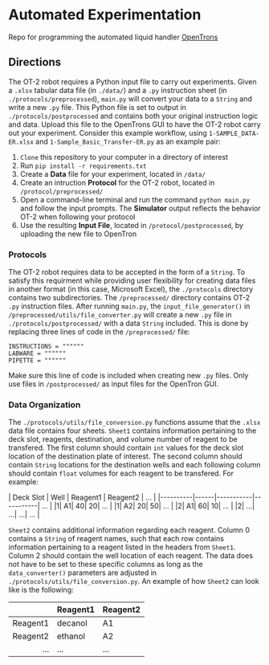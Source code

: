 # Automated Experimentation
Repo for programming the automated liquid handler [OpenTrons](https://docs.opentrons.com/v2/index.html) 

## Directions

The OT-2 robot requires a Python input file to carry out experiments. Given a `.xlsx` tabular data file (in `./data/`) and a `.py` instruction sheet (in `./protocols/preprocessed`), `main.py` will convert your data to a `String` and write a new `.py` file. This Python file is set to output in `./protocols/postprocessed` and contains both your original instruction logic and data. Upload this file to the OpenTrons GUI to have the OT-2 robot carry out your experiment. Consider this example workflow, using `1-SAMPLE_DATA-ER.xlsx` and `1-Sample_Basic_Transfer-ER.py` as an example pair:

1. `Clone` this repository to your computer in a directory of interest
1. Run `pip install -r requirements.txt` 
1. Create a **Data** file for your experiment, located in `/data/`
1. Create an intruction **Protocol** for the OT-2 robot, located in `/protocol/preprocessed/`
1. Open a command-line terminal and run the command `python main.py` and follow the input prompts. The **Simulator** output reflects the behavior OT-2 when following your protocol
1. Use the resulting **Input File**, located in `/protocol/postprocessed`, by uploading the new file to OpenTron 

### Protocols

The OT-2 robot requires data to be accepted in the form of a `String`. To satisfy this requirment while providing user flexibility for creating data files in another format (in this case, Microsoft Excel), the `./protocols` directory contains two subdirectories. The `/preprocessed/` directory contains OT-2 `.py` instruction files. After running `main.py`, the `input_file_generator()` in `/preprocessed/utils/file_converter.py` will create a new `.py` file in `./protocols/postprocessed/` with a data `String` included. This is done by replacing three lines of code in the `/preprocessed/` file:

```
INSTRUCTIONS = """"""
LABWARE = """"""
PIPETTE = """"""
```

Make sure this line of code is included when creating new `.py` files. Only use files in `/postprocessed/` as input files for the OpenTron GUI.

### Data Organization

The `./protocols/utils/file_conversion.py` functions assume that the `.xlsx` data file contains four sheets. `Sheet1` contains information pertaining to the deck slot, reagents, destination, and volume number of reagent to be transfered. The first column should contain `int` values for the deck slot location of the destination plate of interest. The second column should contain `String` locations for the destination wells and each following column should contain `float` volumes for each reagent to be transfered. For example:

| Deck Slot | Well | Reagent1 | Reagent2 | ... |
|----------|------|-----------|-----------| ... |
|1|     A1|     40|     20| ... |
|1|     A2|     20|     50| ... |
|2|     A1|     60|     10| ... |
|2|    ...|    ...|    ...| ... |

`Sheet2` contains additional information regarding each reagent. Column 0 contains a `String` of reagent names, such that each row contains information pertaining to a reagent listed in the headers from `Sheet1`. Column 2 should contain the well location of each reagent. The data does not have to be set to these specific columns as long as the `data_converter()` parameters are adjusted in `./protocols/utils/file_conversion.py`. An example of how `Sheet2` can look like is the following:

|  | Reagent1 | Reagent2 |
|-----:|-----------|-----------|
|     Reagent1|     decanol|     A1|
|     Reagent2|     ethanol|     A2|
|    ...|    ...|    ...|
